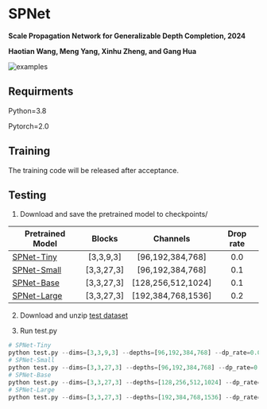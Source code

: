 # SPNet

**Scale Propagation Network for Generalizable Depth Completion, 2024**

**Haotian Wang, Meng Yang, Xinhu Zheng, and Gang Hua**

![examples](https://github.com/user-attachments/assets/140d0a37-fb7f-4b91-ad6a-1cc1143e45ad)


## Requirments

Python=3.8

Pytorch=2.0 

## Training

The training code will be released after acceptance.

## Testing 

1. Download and save the pretrained model to checkpoints/

| Pretrained Model                                                                                    | Blocks    | Channels | Drop rate |
| --------------------------------------------------------------------------------------------------- |:-------:|:--------:|:-------:|
| [SPNet-Tiny](https://drive.google.com/file/d/18je8eR_EqgtS8IM5dKvr0uy9jBoiMZe6/view?usp=sharing)    | [3,3,9,3]  | [96,192,384,768]    | 0.0  |
| [SPNet-Small](https://drive.google.com/file/d/1nEoC1eUkvB_eZF-t6V_ykogwo0YXoA2l/view?usp=sharing)   | [3,3,27,3] | [96,192,384,768]    | 0.1  | 
| [SPNet-Base](https://drive.google.com/file/d/1YtldwyFsTUwmii4H2_fk8z9OiRLdZniI/view?usp=sharing)    | [3,3,27,3] | [128,256,512,1024]  | 0.1  | 
| [SPNet-Large](https://drive.google.com/file/d/10WTVS7a_5Hjo4f5iNgY0v_KsYuftoDZk/view?usp=sharing)   | [3,3,27,3] | [192,384,768,1536]  | 0.2  | 

2. Download and unzip [test dataset](https://drive.google.com/file/d/1_KZJ2WZDLtlVS7Ww9XSkQUfwqyvLK1fB/view?usp=drive_link)

3. Run test.py

```python
# SPNet-Tiny
python test.py --dims=[3,3,9,3] --depths=[96,192,384,768] --dp_rate=0.0 --model_dir='checkpoints/Tiny.pth'
# SPNet-Small
python test.py --dims=[3,3,27,3] --depths=[96,192,384,768] --dp_rate=0.1 --model_dir='checkpoints/Small.pth'
# SPNet-Base
python test.py --dims=[3,3,27,3] --depths=[128,256,512,1024] --dp_rate=0.1 --model_dir='checkpoints/Base.pth'
# SPNet-Large
python test.py --dims=[3,3,27,3] --depths=[192,384,768,1536] --dp_rate=0.2 --model_dir='checkpoints/Large.pth'
```
